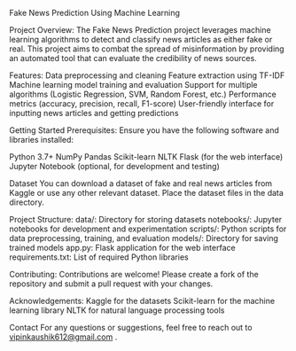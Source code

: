 
Fake News Prediction Using Machine Learning

Project Overview:
The Fake News Prediction project leverages machine learning algorithms to detect and classify news articles as either fake or real. This project aims to combat the spread of misinformation by providing an automated tool that can evaluate the credibility of news sources.

Features:
Data preprocessing and cleaning
Feature extraction using TF-IDF
Machine learning model training and evaluation
Support for multiple algorithms (Logistic Regression, SVM, Random Forest, etc.)
Performance metrics (accuracy, precision, recall, F1-score)
User-friendly interface for inputting news articles and getting predictions


Getting Started
Prerequisites:
Ensure you have the following software and libraries installed:

Python 3.7+
NumPy
Pandas
Scikit-learn
NLTK
Flask (for the web interface)
Jupyter Notebook (optional, for development and testing)

Dataset
You can download a dataset of fake and real news articles from Kaggle or use any other relevant dataset. Place the dataset files in the data directory.

Project Structure:
data/: Directory for storing datasets
notebooks/: Jupyter notebooks for development and experimentation
scripts/: Python scripts for data preprocessing, training, and evaluation
models/: Directory for saving trained models
app.py: Flask application for the web interface
requirements.txt: List of required Python libraries

Contributing:
Contributions are welcome! Please create a fork of the repository and submit a pull request with your changes.

Acknowledgements:
Kaggle for the datasets
Scikit-learn for the machine learning library
NLTK for natural language processing tools

Contact
For any questions or suggestions, feel free to reach out to vipinkaushik612@gmail.com .


